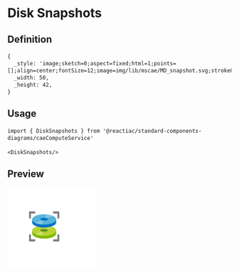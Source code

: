 # Disk Snapshots

## Definition

```
{
  _style: 'image;sketch=0;aspect=fixed;html=1;points=[];align=center;fontSize=12;image=img/lib/mscae/MD_snapshot.svg;strokeColor=none;',
  _width: 50,
  _height: 42,
}
```

## Usage

```
import { DiskSnapshots } from '@reactiac/standard-components-diagrams/caeComputeService'

<DiskSnapshots/>
```

## Preview

<img src="./disk-snapshots.png" width="200"/>
